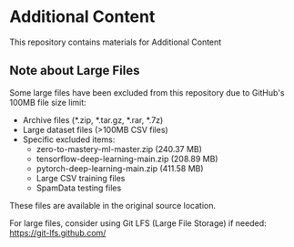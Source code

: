 ﻿# Additional Content

This repository contains materials for Additional Content

## Note about Large Files

Some large files have been excluded from this repository due to GitHub's 100MB file size limit:

- Archive files (*.zip, *.tar.gz, *.rar, *.7z)
- Large dataset files (>100MB CSV files)
- Specific excluded items:
  - zero-to-mastery-ml-master.zip (240.37 MB)
  - tensorflow-deep-learning-main.zip (208.89 MB) 
  - pytorch-deep-learning-main.zip (411.58 MB)
  - Large CSV training files
  - SpamData testing files

These files are available in the original source location.

For large files, consider using Git LFS (Large File Storage) if needed:
https://git-lfs.github.com/
